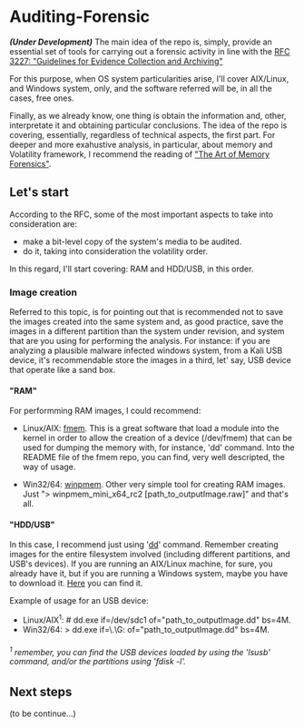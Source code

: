 # Auditing-Forensic

***(Under Development)*** The main idea of the repo is, simply, provide an essential set of tools for carrying out a forensic activity in line with the [RFC 3227: "Guidelines for Evidence Collection and Archiving"](https://datatracker.ietf.org/doc/html/rfc3227) 

For this purpose, when OS system particularities arise, I'll cover AIX/Linux, and Windows system, only, and the software referred will be, in all the cases, free ones.

Finally, as we already know, one thing is obtain the information and, other, interpretate it and obtaining particular conclusions. The idea of the repo is covering, essentially, regardless of technical aspects, the first part. For deeper and more exahustive analysis, in particular, about memory and Volatility framework, I recommend the reading of ["The Art of Memory Forensics"](https://repo.zenk-security.com/Forensic/The%20Art%20of%20Memory%20Forensics%20-%20Detecting%20Malware%20and%20Threats%20in%20Windows,%20Linux,%20and%20Mac%20Memory%20(2014).pdf).

## Let's start

According to the RFC, some of the most important aspects to take into consideration are: 
- make a bit-level copy of the system's media to be audited.
- do it, taking into consideration the volatility order.

In this regard, I'll start covering: RAM and HDD/USB, in this order.

### Image creation

Referred to this topic, is for pointing out that is recommended not to save the images created into the same system and, as good practice, save the images in a different partition than the system under revision, and system that are you using for performing the analysis. For instance: if you are analyzing a plausible malware infected windows system, from a Kali USB device, it's recommendable store the images in a third, let' say, USB device that operate like a sand box.

#### "RAM"

For performming RAM images, I could recommend:
- Linux/AIX: [fmem](https://github.com/NateBrune/fmem). This is a great software that load a module into the kernel in order to allow the creation of a device (/dev/fmem) that can be used for dumping the memory with, for instance, 'dd' command. Into the README file of the fmem repo, you can find, very well descripted, the way of usage.

- Win32/64: [winpmem](https://github.com/Velocidex/WinPmem). Other very simple tool for creating RAM images. Just "> winpmem_mini_x64_rc2 [path_to_outputImage.raw]" and that's all.

#### "HDD/USB"
In this case, I recommend just using '[dd](https://man7.org/linux/man-pages/man1/dd.1.html)' command. Remember creating images for the entire filesystem involved (including different partitions, and USB's devices). If you are running an AIX/Linux machine, for sure, you already have it, but if you are running a Windows system, maybe you have to download it. [Here](http://www.chrysocome.net/downloads/dd-0.5.zip) you can find it. 

Example of usage for an USB device:
- Linux/AIX<sup>1</sup>: # dd.exe if=/dev/sdc1 of="path_to_outputImage.dd" bs=4M.
- Win32/64: > dd.exe if=\\.\G: of="path_to_outputImage.dd" bs=4M.

###### <sup>1</sup> remember, you can find the USB devices loaded by using the 'lsusb' command, and/or the partitions using 'fdisk -l'.

## Next steps

(to be continue...)
